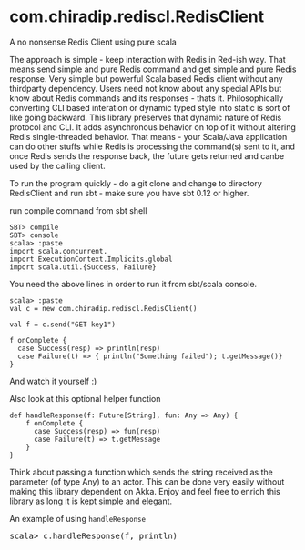 com.chiradip.rediscl.RedisClient
===========

A no nonsense Redis Client using pure scala


The approach is simple - keep interaction with Redis in Red-ish way. That means send simple and pure Redis command
and get simple and pure Redis response. Very simple but powerful Scala based Redis client without any thirdparty 
dependency. Users need not know about any special APIs but know about Redis commands and its responses - thats it. 
Philosophically converting CLI based interation or dynamic typed style into static is sort of like going backward. 
This library preserves that dynamic nature of Redis protocol and CLI. It adds asynchronous behavior on top of it without altering Redis single-threaded behavior. That means - your Scala/Java application can do other stuffs while Redis is processing the command(s) sent to it, and once Redis sends the response back, the future gets returned and canbe used by the calling client.

To run the program quickly - do a git clone and change to directory RedisClient and run sbt - make sure you have sbt 0.12 or higher.

run compile command from sbt shell

    SBT> compile 
    SBT> console
    scala> :paste
    import scala.concurrent._
    import ExecutionContext.Implicits.global
    import scala.util.{Success, Failure}


You need the above lines in order to run it from sbt/scala console. 
    
    scala> :paste
    val c = new com.chiradip.rediscl.RedisClient()
    
    val f = c.send("GET key1")
    
    f onComplete {
      case Success(resp) => println(resp)
      case Failure(t) => { println("Something failed"); t.getMessage()}
    }


And watch it yourself :) 

Also look at this optional helper function 


    def handleResponse(f: Future[String], fun: Any => Any) {
        f onComplete {
          case Success(resp) => fun(resp)
          case Failure(t) => t.getMessage
        }
    }


Think about passing a function which sends the string received as the parameter (of type Any) to an actor. This can be done very easily without making this library dependent on Akka. Enjoy and feel free to enrich this library as long it is kept simple and elegant.

An example of using <code>handleResponse</code>

<pre>
scala> c.handleResponse(f, println)
</pre>

